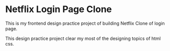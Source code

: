 <h1>Netflix Login Page Clone</h1>
<p>This is my frontend design practice project of building Netflix Clone of login page.</p>
<p>This design practice project clear my most of the designing topics of html css.</p>
